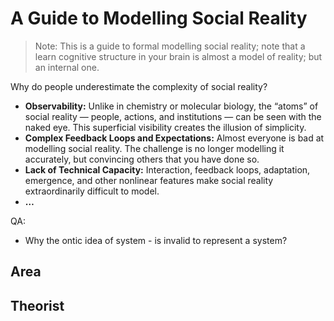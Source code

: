 # A Guide to Modelling Social Reality

> Note: This is a guide to formal modelling social reality; note that a learn cognitive structure in your brain is almost a model of reality; but an internal one.

Why do people underestimate the complexity of social reality?

* **Observability:** Unlike in chemistry or molecular biology, the “atoms” of social reality — people, actions, and institutions — can be seen with the naked eye. This superficial visibility creates the illusion of simplicity.
* **Complex Feedback Loops and Expectations:** Almost everyone is bad at modelling social reality. The challenge is no longer modelling it accurately, but convincing others that you have done so.
* **Lack of Technical Capacity:** Interaction, feedback loops, adaptation, emergence, and other nonlinear features make social reality extraordinarily difficult to model.
* **…**

QA:

- Why the  ontic idea of system - is invalid to represent a system?

## Area

## Theorist

